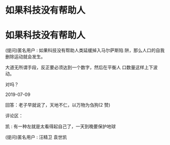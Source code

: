# 如果科技没有帮助人

# 如果科技没有帮助人

(提问)匿名用户 : 如果科技没有帮助人类延缓掉入马尔萨斯陷 阱，那么人口的自我删除运动就会发生。

大道无所谓手段，反正要必须达到一个数字，然后在平衡人 口数量这样上下波动。

对吗？

2019-07-09

回答：老子早就说了，天地不仁，以万物为刍狗(2 赞)

评论区：

凯 : 有一种左就是太看得起自己了，一天到晚要保护地球

(提问)匿名用户 : 汪精卫 袁世凯